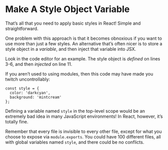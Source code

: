 # Make A Style Object Variable

That’s all that you need to apply basic styles in React! Simple and straightforward.

One problem with this approach is that it becomes obnoxious if you want to use more than just a few styles. An alternative that’s often nicer is to store a style object in a *variable*, and then inject that variable into JSX.

Look in the code editor for an example. The style object is *defined* on lines 3-6, and then *injected* on line 11.

If you aren’t used to using modules, then this code may have made you twitch uncontrollably:

```
const style = {
  color: 'darkcyan',
  background: 'mintcream'
};
```

Defining a variable named ``style`` in the top-level scope would be an extremely bad idea in many JavaScript environments! In React, however, it’s totally fine.

Remember that every file is invisible to every other file, except for what you choose to expose via ``module.exports``. You could have 100 different files, all with global variables named ``style``, and there could be no conflicts.